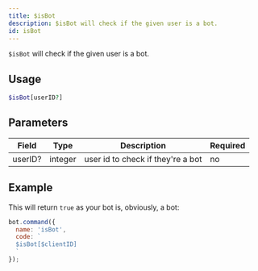 ```yaml
---
title: $isBot 
description: $isBot will check if the given user is a bot.
id: isBot
---
```


`$isBot` will check if the given user is a bot.

## Usage

```php
$isBot[userID?]
```

## Parameters 

| Field     | Type    | Description                                        | Required |
|-----------|---------|----------------------------------------------------|----------|
| userID?      | integer  | user id to check if they're a bot                             | no      |


## Example

This will return `true` as your bot is, obviously, a bot:

```javascript
bot.command({
  name: 'isBot',
  code: `
  $isBot[$clientID]
  `
});
```
